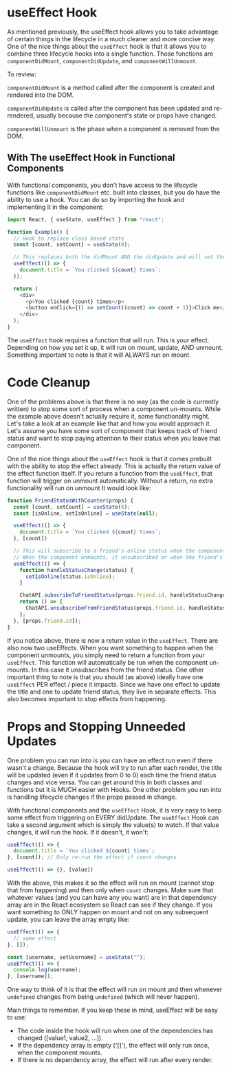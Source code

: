 # useEffect Hook

As mentioned previously, the useEffect hook allows you to take advantage of certain things in the lifecycle in a much cleaner and more concise way. One of the nice things about the `useEffect` hook is that it allows you to combine three lifecycle hooks into a single function. Those functions are `componentDidMount`, `componentDidUpdate`, and `componentWillUnmount`. 

To review: 

`componentDidMount` is a method called after the component is created and rendered into the DOM. 

`componentDidUpdate` is called after the component has been updated and re-rendered, usually because the component's state or props have changed. 

`componentWillUnmount` is the phase when a component is removed from the DOM.

## With The useEffect Hook in Functional Components

With functional components, you don't have access to the lifecycle functions like `componentDidMount` etc. built into classes, but you do have the ability to use a hook. You can do so by importing the hook and implementing it in the component:

```javascript
import React, { useState, useEffect } from "react";

function Example() {
  // Hook to replace class based state
  const [count, setCount] = useState(0);

  // This replaces both the didMount AND the didUpdate and will set the title when any of those things happen (essentially this will run after each render)
  useEffect(() => {
    document.title = `You clicked ${count} times`;
  });

  return (
    <div>
      <p>You clicked {count} times</p>
      <button onClick={() => setCount((count) => count + 1)}>Click me</button>
    </div>
  );
}
```

The `useEffect` hook requires a function that will run. This is your effect. Depending on how you set it up, it will run on mount, update, AND unmount. Something important to note is that it will ALWAYS run on mount.

# Code Cleanup

One of the problems above is that there is no way (as the code is currently written) to stop some sort of process when a component un-mounts. While the example above doesn't actually require it, some functionality might. Let's take a look at an example like that and how you would approach it. Let's assume you have some sort of component that keeps track of friend status and want to stop paying attention to their status when you leave that component.

One of the nice things about the `useEffect` hook is that it comes prebuilt with the ability to stop the effect already. This is actually the return value of the effect function itself. If you return a function from the `useEffect`, that function will trigger on unmount automatically. Without a return, no extra functionality will run on unmount It would look like:

```javascript
function FriendStatusWithCounter(props) {
  const [count, setCount] = useState(0);
  const [isOnline, setIsOnline] = useState(null);

  useEffect(() => {
    document.title = `You clicked ${count} times`;
  }, [count])

  // This will subscribe to a friend's online status when the component mounts
  // When the component unmounts, it unsubscribed or when the friend's 'id' changes
  useEffect(() => {
    function handleStatusChange(status) {
      setIsOnline(status.isOnline);
    }

    ChatAPI.subscribeToFriendStatus(props.friend.id, handleStatusChange);
    return () => {
      ChatAPI.unsubscribeFromFriendStatus(props.friend.id, handleStatusChange);
    };
  }, [props.friend.id]);
}
```

If you notice above, there is now a return value in the `useEffect`. There are also now two useEffects. When you want something to happen when the component unmounts, you simply need to return a function from your `useEffect`. This function will automatically be run when the component un-mounts. In this case it unsubscribes from the friend status. One other important thing to note is that you should (as above) ideally have one `useEffect` PER effect / piece it impacts. Since we have one effect to update the title and one to update friend status, they live in separate effects. This also becomes important to stop effects from happening.

# Props and Stopping Unneeded Updates

One problem you can run into is you can have an effect run even if there wasn't a change. Because the hook will try to run after each render, the title will be updated (even if it updates from 0 to 0) each time the friend status changes and vice versa. You can get around this in both classes and functions but it is MUCH easier with Hooks. One other problem you run into is handling lifecycle changes if the props passed in change.

With functional components and the `useEffect` Hook, it is very easy to keep some effect from triggering on EVERY didUpdate. The `useEffect` Hook can take a second argument which is simply the value(s) to watch. If that value changes, it will run the hook. If it doesn't, it won't:

```javascript
useEffect(() => {
  document.title = `You clicked ${count} times`;
}, [count]); // Only re-run the effect if count changes
```

```javascript
useEffect(() => {}, [value])
```

With the above, this makes it so the effect will run on mount (cannot stop that from happening) and then only when `count` changes. Make sure that whatever values (and you can have any you want) are in that dependency array are in the React ecosystem so React can see if they change. If you want something to ONLY happen on mount and not on any subsequent update, you can leave the array empty like:

```javascript
useEffect(() => {
  // some effect
}, []);
```

```js
const [username, setUsername] = useState("");
useEffect(() => {
  console.log(username);
}, [username]);
```

One way to think of it is that the effect will run on mount and then whenever `undefined` changes from being `undefined` (which will never happen).

Main things to remember. If you keep these in mind, useEffect will be easy to use: 

- The code inside the hook will run when one of the dependencies has changed ([value1, value2, ...]).
- If the dependency array is empty ('[]'), the effect will only run once, when the component mounts.
- If there is no dependency array, the effect will run after every render.